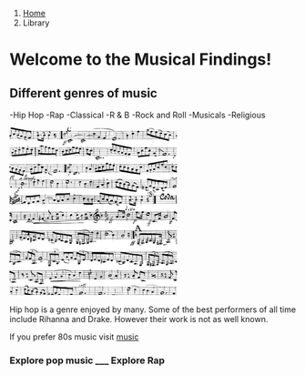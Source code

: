 
<html lang="en">
    <head>
   <nav aria-label="breadcrumb">
  <ol class="breadcrumb">
    <li class="breadcrumb-item"><a href="google.com">Home</a></li>
    <li class="breadcrumb-item active" aria-current="page">Library</li>
  </ol>
</nav>
    <link rel="stylesheet" type="text/css" href="https://MaureenC20.github.io/style.css"> 
    </head>
    <body class="background backgroundimage">
        <h1 class="title orange"> Welcome to the Musical Findings! </h1>
        <h2 class="green"> Different genres of music</h2>
        <p> -Hip Hop
            -Rap
            -Classical
            -R & B
            -Rock and Roll
            -Musicals
            -Religious </p>
        <img src="Musical Notes.jpeg" alt="Musical notes">
        <p> Hip hop is a genre enjoyed by many. Some of the best performers of all time include Rihanna and Drake.
            However their work is not as well known.</p>
        <p> If you prefer 80s music visit <a href="https://www.youtube.com/watch?v=dQw4w9WgXcQ>80s"> music</a>
        <h3 class="blue"> Explore pop music            ___ Explore Rap</h3>
